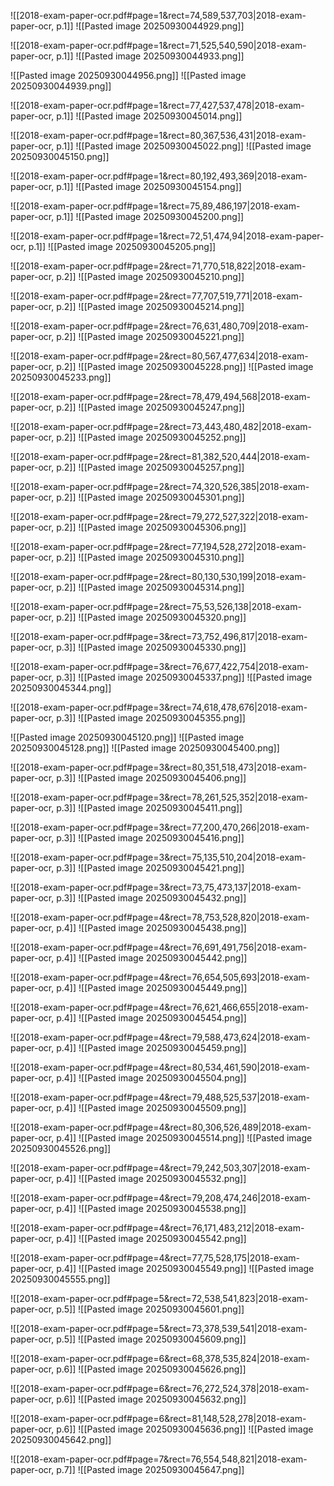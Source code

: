 ![[2018-exam-paper-ocr.pdf#page=1&rect=74,589,537,703|2018-exam-paper-ocr, p.1]]
![[Pasted image 20250930044929.png]]


![[2018-exam-paper-ocr.pdf#page=1&rect=71,525,540,590|2018-exam-paper-ocr, p.1]]
![[Pasted image 20250930044933.png]]

![[Pasted image 20250930044956.png]]
![[Pasted image 20250930044939.png]]


![[2018-exam-paper-ocr.pdf#page=1&rect=77,427,537,478|2018-exam-paper-ocr, p.1]]
![[Pasted image 20250930045014.png]]


![[2018-exam-paper-ocr.pdf#page=1&rect=80,367,536,431|2018-exam-paper-ocr, p.1]]
![[Pasted image 20250930045022.png]]
![[Pasted image 20250930045150.png]]

![[2018-exam-paper-ocr.pdf#page=1&rect=80,192,493,369|2018-exam-paper-ocr, p.1]]
![[Pasted image 20250930045154.png]]


![[2018-exam-paper-ocr.pdf#page=1&rect=75,89,486,197|2018-exam-paper-ocr, p.1]]
![[Pasted image 20250930045200.png]]


![[2018-exam-paper-ocr.pdf#page=1&rect=72,51,474,94|2018-exam-paper-ocr, p.1]]
![[Pasted image 20250930045205.png]]


![[2018-exam-paper-ocr.pdf#page=2&rect=71,770,518,822|2018-exam-paper-ocr, p.2]]
![[Pasted image 20250930045210.png]]


![[2018-exam-paper-ocr.pdf#page=2&rect=77,707,519,771|2018-exam-paper-ocr, p.2]]
![[Pasted image 20250930045214.png]]


![[2018-exam-paper-ocr.pdf#page=2&rect=76,631,480,709|2018-exam-paper-ocr, p.2]]
![[Pasted image 20250930045221.png]]


![[2018-exam-paper-ocr.pdf#page=2&rect=80,567,477,634|2018-exam-paper-ocr, p.2]]
![[Pasted image 20250930045228.png]]
![[Pasted image 20250930045233.png]]

![[2018-exam-paper-ocr.pdf#page=2&rect=78,479,494,568|2018-exam-paper-ocr, p.2]]
![[Pasted image 20250930045247.png]]


![[2018-exam-paper-ocr.pdf#page=2&rect=73,443,480,482|2018-exam-paper-ocr, p.2]]
![[Pasted image 20250930045252.png]]


![[2018-exam-paper-ocr.pdf#page=2&rect=81,382,520,444|2018-exam-paper-ocr, p.2]]
![[Pasted image 20250930045257.png]]


![[2018-exam-paper-ocr.pdf#page=2&rect=74,320,526,385|2018-exam-paper-ocr, p.2]]
![[Pasted image 20250930045301.png]]


![[2018-exam-paper-ocr.pdf#page=2&rect=79,272,527,322|2018-exam-paper-ocr, p.2]]
![[Pasted image 20250930045306.png]]


![[2018-exam-paper-ocr.pdf#page=2&rect=77,194,528,272|2018-exam-paper-ocr, p.2]]
![[Pasted image 20250930045310.png]]

![[2018-exam-paper-ocr.pdf#page=2&rect=80,130,530,199|2018-exam-paper-ocr, p.2]]
![[Pasted image 20250930045314.png]]


![[2018-exam-paper-ocr.pdf#page=2&rect=75,53,526,138|2018-exam-paper-ocr, p.2]]
![[Pasted image 20250930045320.png]]


![[2018-exam-paper-ocr.pdf#page=3&rect=73,752,496,817|2018-exam-paper-ocr, p.3]]
![[Pasted image 20250930045330.png]]


![[2018-exam-paper-ocr.pdf#page=3&rect=76,677,422,754|2018-exam-paper-ocr, p.3]]
![[Pasted image 20250930045337.png]]
![[Pasted image 20250930045344.png]]


![[2018-exam-paper-ocr.pdf#page=3&rect=74,618,478,676|2018-exam-paper-ocr, p.3]]
![[Pasted image 20250930045355.png]]

![[Pasted image 20250930045120.png]]
![[Pasted image 20250930045128.png]]
![[Pasted image 20250930045400.png]]


![[2018-exam-paper-ocr.pdf#page=3&rect=80,351,518,473|2018-exam-paper-ocr, p.3]]
![[Pasted image 20250930045406.png]]


![[2018-exam-paper-ocr.pdf#page=3&rect=78,261,525,352|2018-exam-paper-ocr, p.3]]
![[Pasted image 20250930045411.png]]


![[2018-exam-paper-ocr.pdf#page=3&rect=77,200,470,266|2018-exam-paper-ocr, p.3]]
![[Pasted image 20250930045416.png]]


![[2018-exam-paper-ocr.pdf#page=3&rect=75,135,510,204|2018-exam-paper-ocr, p.3]]
![[Pasted image 20250930045421.png]]


![[2018-exam-paper-ocr.pdf#page=3&rect=73,75,473,137|2018-exam-paper-ocr, p.3]]
![[Pasted image 20250930045432.png]]


![[2018-exam-paper-ocr.pdf#page=4&rect=78,753,528,820|2018-exam-paper-ocr, p.4]]
![[Pasted image 20250930045438.png]]


![[2018-exam-paper-ocr.pdf#page=4&rect=76,691,491,756|2018-exam-paper-ocr, p.4]]
![[Pasted image 20250930045442.png]]


![[2018-exam-paper-ocr.pdf#page=4&rect=76,654,505,693|2018-exam-paper-ocr, p.4]]
![[Pasted image 20250930045449.png]]


![[2018-exam-paper-ocr.pdf#page=4&rect=76,621,466,655|2018-exam-paper-ocr, p.4]]
![[Pasted image 20250930045454.png]]


![[2018-exam-paper-ocr.pdf#page=4&rect=79,588,473,624|2018-exam-paper-ocr, p.4]]
![[Pasted image 20250930045459.png]]


![[2018-exam-paper-ocr.pdf#page=4&rect=80,534,461,590|2018-exam-paper-ocr, p.4]]
![[Pasted image 20250930045504.png]]


![[2018-exam-paper-ocr.pdf#page=4&rect=79,488,525,537|2018-exam-paper-ocr, p.4]]
![[Pasted image 20250930045509.png]]


![[2018-exam-paper-ocr.pdf#page=4&rect=80,306,526,489|2018-exam-paper-ocr, p.4]]
![[Pasted image 20250930045514.png]]
![[Pasted image 20250930045526.png]]

![[2018-exam-paper-ocr.pdf#page=4&rect=79,242,503,307|2018-exam-paper-ocr, p.4]]
![[Pasted image 20250930045532.png]]


![[2018-exam-paper-ocr.pdf#page=4&rect=79,208,474,246|2018-exam-paper-ocr, p.4]]
![[Pasted image 20250930045538.png]]


![[2018-exam-paper-ocr.pdf#page=4&rect=76,171,483,212|2018-exam-paper-ocr, p.4]]
![[Pasted image 20250930045542.png]]


![[2018-exam-paper-ocr.pdf#page=4&rect=77,75,528,175|2018-exam-paper-ocr, p.4]]
![[Pasted image 20250930045549.png]]
![[Pasted image 20250930045555.png]]

![[2018-exam-paper-ocr.pdf#page=5&rect=72,538,541,823|2018-exam-paper-ocr, p.5]]
![[Pasted image 20250930045601.png]]


![[2018-exam-paper-ocr.pdf#page=5&rect=73,378,539,541|2018-exam-paper-ocr, p.5]]
![[Pasted image 20250930045609.png]]


![[2018-exam-paper-ocr.pdf#page=6&rect=68,378,535,824|2018-exam-paper-ocr, p.6]]
![[Pasted image 20250930045626.png]]


![[2018-exam-paper-ocr.pdf#page=6&rect=76,272,524,378|2018-exam-paper-ocr, p.6]]
![[Pasted image 20250930045632.png]]


![[2018-exam-paper-ocr.pdf#page=6&rect=81,148,528,278|2018-exam-paper-ocr, p.6]]
![[Pasted image 20250930045636.png]]
![[Pasted image 20250930045642.png]]

![[2018-exam-paper-ocr.pdf#page=7&rect=76,554,548,821|2018-exam-paper-ocr, p.7]]
![[Pasted image 20250930045647.png]]



